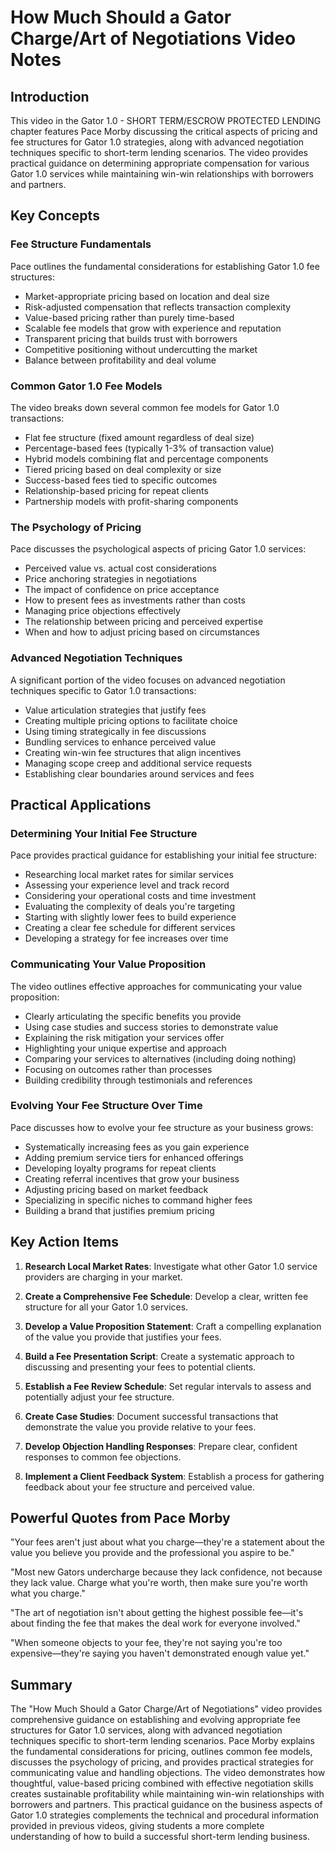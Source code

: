 # How Much Should a Gator Charge/Art of Negotiations Video Notes

## Introduction

This video in the Gator 1.0 - SHORT TERM/ESCROW PROTECTED LENDING chapter features Pace Morby discussing the critical aspects of pricing and fee structures for Gator 1.0 strategies, along with advanced negotiation techniques specific to short-term lending scenarios. The video provides practical guidance on determining appropriate compensation for various Gator 1.0 services while maintaining win-win relationships with borrowers and partners.

## Key Concepts

### Fee Structure Fundamentals

Pace outlines the fundamental considerations for establishing Gator 1.0 fee structures:

- Market-appropriate pricing based on location and deal size
- Risk-adjusted compensation that reflects transaction complexity
- Value-based pricing rather than purely time-based
- Scalable fee models that grow with experience and reputation
- Transparent pricing that builds trust with borrowers
- Competitive positioning without undercutting the market
- Balance between profitability and deal volume

### Common Gator 1.0 Fee Models

The video breaks down several common fee models for Gator 1.0 transactions:

- Flat fee structure (fixed amount regardless of deal size)
- Percentage-based fees (typically 1-3% of transaction value)
- Hybrid models combining flat and percentage components
- Tiered pricing based on deal complexity or size
- Success-based fees tied to specific outcomes
- Relationship-based pricing for repeat clients
- Partnership models with profit-sharing components

### The Psychology of Pricing

Pace discusses the psychological aspects of pricing Gator 1.0 services:

- Perceived value vs. actual cost considerations
- Price anchoring strategies in negotiations
- The impact of confidence on price acceptance
- How to present fees as investments rather than costs
- Managing price objections effectively
- The relationship between pricing and perceived expertise
- When and how to adjust pricing based on circumstances

### Advanced Negotiation Techniques

A significant portion of the video focuses on advanced negotiation techniques specific to Gator 1.0 transactions:

- Value articulation strategies that justify fees
- Creating multiple pricing options to facilitate choice
- Using timing strategically in fee discussions
- Bundling services to enhance perceived value
- Creating win-win fee structures that align incentives
- Managing scope creep and additional service requests
- Establishing clear boundaries around services and fees

## Practical Applications

### Determining Your Initial Fee Structure

Pace provides practical guidance for establishing your initial fee structure:

- Researching local market rates for similar services
- Assessing your experience level and track record
- Considering your operational costs and time investment
- Evaluating the complexity of deals you're targeting
- Starting with slightly lower fees to build experience
- Creating a clear fee schedule for different services
- Developing a strategy for fee increases over time

### Communicating Your Value Proposition

The video outlines effective approaches for communicating your value proposition:

- Clearly articulating the specific benefits you provide
- Using case studies and success stories to demonstrate value
- Explaining the risk mitigation your services offer
- Highlighting your unique expertise and approach
- Comparing your services to alternatives (including doing nothing)
- Focusing on outcomes rather than processes
- Building credibility through testimonials and references

### Evolving Your Fee Structure Over Time

Pace discusses how to evolve your fee structure as your business grows:

- Systematically increasing fees as you gain experience
- Adding premium service tiers for enhanced offerings
- Developing loyalty programs for repeat clients
- Creating referral incentives that grow your business
- Adjusting pricing based on market feedback
- Specializing in specific niches to command higher fees
- Building a brand that justifies premium pricing

## Key Action Items

1. **Research Local Market Rates**: Investigate what other Gator 1.0 service providers are charging in your market.

2. **Create a Comprehensive Fee Schedule**: Develop a clear, written fee structure for all your Gator 1.0 services.

3. **Develop a Value Proposition Statement**: Craft a compelling explanation of the value you provide that justifies your fees.

4. **Build a Fee Presentation Script**: Create a systematic approach to discussing and presenting your fees to potential clients.

5. **Establish a Fee Review Schedule**: Set regular intervals to assess and potentially adjust your fee structure.

6. **Create Case Studies**: Document successful transactions that demonstrate the value you provide relative to your fees.

7. **Develop Objection Handling Responses**: Prepare clear, confident responses to common fee objections.

8. **Implement a Client Feedback System**: Establish a process for gathering feedback about your fee structure and perceived value.

## Powerful Quotes from Pace Morby

"Your fees aren't just about what you charge—they're a statement about the value you believe you provide and the professional you aspire to be."

"Most new Gators undercharge because they lack confidence, not because they lack value. Charge what you're worth, then make sure you're worth what you charge."

"The art of negotiation isn't about getting the highest possible fee—it's about finding the fee that makes the deal work for everyone involved."

"When someone objects to your fee, they're not saying you're too expensive—they're saying you haven't demonstrated enough value yet."

## Summary

The "How Much Should a Gator Charge/Art of Negotiations" video provides comprehensive guidance on establishing and evolving appropriate fee structures for Gator 1.0 services, along with advanced negotiation techniques specific to short-term lending scenarios. Pace Morby explains the fundamental considerations for pricing, outlines common fee models, discusses the psychology of pricing, and provides practical strategies for communicating value and handling objections. The video demonstrates how thoughtful, value-based pricing combined with effective negotiation skills creates sustainable profitability while maintaining win-win relationships with borrowers and partners. This practical guidance on the business aspects of Gator 1.0 strategies complements the technical and procedural information provided in previous videos, giving students a more complete understanding of how to build a successful short-term lending business.
